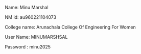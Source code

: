 Name: Minu Marshal

NM id: au960221104073

College name: Arunachala College Of Engineering For Women

User Name: MINUMARSHSAL

Password : minu2025
